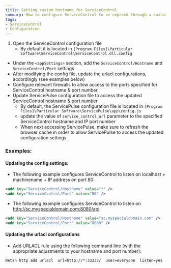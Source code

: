 ```yaml
---
title: Setting custom hostname for ServiceControl
summary: How to configure ServiceControl to be exposed through a custom hostname and IP port
tags:
- ServiceControl
- Configuration
---
```


1. Open the ServiceControl configuration file
   * By default it is located in ```[Program Files]\Particular Software\ServiceControl\ServiceControl.dll.config```  
* Under the ```<appSettings>``` section, add the ```ServiceControl/Hostname``` and ```ServiceControl/Port``` settings
* After modifying the config file, update the urlacl configurations, accordingly (see examples below) 
* Configure relevant firewalls to allow access to the ports specified for ServiceControl hostname & port number.
* Update ServicePulse configuration file to access the updated ServiceControl hostname & port number
   * By default, the ServicePulse configuration file is located in ```[Program Files]\Particular Software\ServicePulse\app\config.js```
   * update the value of ```service_control_url``` parameter to the specified ServiceControl hostname and IP port number
   * When next accessing ServicePulse, make sure to refresh the browser cache in order to allow ServicePulse to access the updated configuration settings 

### Examples:

#### Updating the config settings:

* The following example configures ServiceControl to listen on localhost + machinename + IP address on port 80:

```xml 
<add key="ServiceControl/Hostname" value="*" />
<add key="ServiceControl/Port" value="80" />
```

* The following example configures ServiceControl to listen on http://sc.myspecialdomain.com:8080/api:


```xml
<add key="ServiceControl/Hostname" value="sc.myspecialdomain.com" />
<add key="ServiceControl/Port" value="8080" />
```

#### Updating the urlacl configurations 

* Add  URLACL rule using the following command line (with the appropriate adjustments to your hostname and port number):  

```
Netsh http add urlacl  url=http://*:33333/  user=everyone  listen=yes
```

